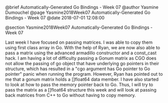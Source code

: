 @brief Automatically-Generated Go Bindings - Week 07
@author Yasmine Dumouchel
@page Yasmine2018Week07 Automatically-Generated Go Bindings - Week 07
@date 2018-07-01 12:08:00

@section Yasmine2018Week07 Automatically-Generated Go Bindings - Week 07

Last week I have focused on passing matrices.  I was able to copy them using first class array in Go. With the help of Ryan, we are now also able to pass a matrix using the advanced armadillo constructor and a const_cast hack.  I am having a lot of difficulty passing a Gonum matrix as CGO does not allow the passing of go object that have underlying go pointers in their structure, which has resulted in a "cgo argument has Go pointer to Go pointer" panic when running the program. However, Ryan has pointed out to me that a gonum matrix holds a []float64 data member. I have also started to look at how to pass the memory pointer back to Go. Thus, I will  try to pass the matrix as a []float64 structure this week and will look at passing back matrices from C++ to Go without having to copy memory.
